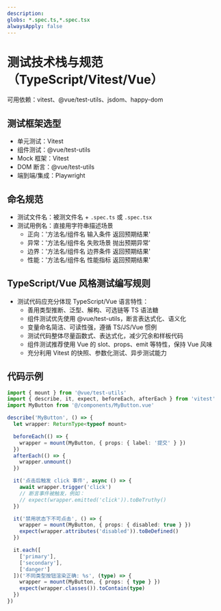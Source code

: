 ```yaml
---
description:
globs: *.spec.ts,*.spec.tsx
alwaysApply: false
---
```


# 测试技术栈与规范（TypeScript/Vitest/Vue）

可用依赖：vitest、@vue/test-utils、jsdom、happy-dom

## 测试框架选型
- 单元测试：Vitest
- 组件测试：@vue/test-utils
- Mock 框架：Vitest
- DOM 断言：@vue/test-utils
- 端到端/集成：Playwright
## 命名规范
- 测试文件名：被测文件名 + `.spec.ts` 或 `.spec.tsx`
- 测试用例名：直接用字符串描述场景
  + 正向：'方法名/组件名 输入条件 返回预期结果'
  + 异常：'方法名/组件名 失败场景 抛出预期异常'
  + 边界：'方法名/组件名 边界条件 返回预期结果'
  + 性能：'方法名/组件名 性能指标 返回预期结果'
## TypeScript/Vue 风格测试编写规则
- 测试代码应充分体现 TypeScript/Vue 语言特性：
  + 善用类型推断、泛型、解构、可选链等 TS 语法糖
  + 组件测试优先使用 @vue/test-utils，断言表达式化、语义化
  + 变量命名简洁、可读性强，遵循 TS/JS/Vue 惯例
  + 测试代码整体尽量函数式、表达式化，减少冗余和样板代码
  + 组件测试推荐使用 Vue 的 slot、props、emit 等特性，保持 Vue 风味
  + 充分利用 Vitest 的快照、参数化测试、异步测试能力
## 代码示例

```typescript
import { mount } from '@vue/test-utils'
import { describe, it, expect, beforeEach, afterEach } from 'vitest'
import MyButton from '@/components/MyButton.vue'

describe('MyButton', () => {
  let wrapper: ReturnType<typeof mount>

  beforeEach(() => {
    wrapper = mount(MyButton, { props: { label: '提交' } })
  })
  afterEach(() => {
    wrapper.unmount()
  })

  it('点击后触发 click 事件', async () => {
    await wrapper.trigger('click')
    // 断言事件被触发，例如：
    // expect(wrapper.emitted('click')).toBeTruthy()
  })

  it('禁用状态下不可点击', () => {
    wrapper = mount(MyButton, { props: { disabled: true } })
    expect(wrapper.attributes('disabled')).toBeDefined()
  })

  it.each([
    ['primary'],
    ['secondary'],
    ['danger']
  ])('不同类型按钮渲染正确: %s', (type) => {
    wrapper = mount(MyButton, { props: { type } })
    expect(wrapper.classes()).toContain(type)
  })
})
```
